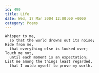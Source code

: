 ```yaml
---
id: 490
title: Life
date: Wed, 17 Mar 2004 12:00:00 +0000
category: Poems
---
```


    Whisper to me,  
      so that the world drowns out its noise;  
    Hide from me,  
      that everything else is looked over;  
    Touch me not,  
      until each moment is an expectation;  
    List me among the things least regarded,  
      that I outdo myself to prove my worth.


